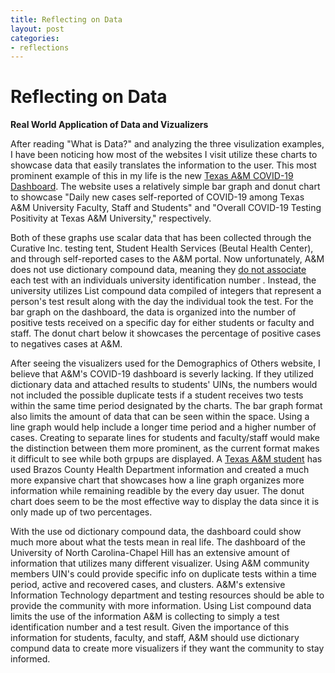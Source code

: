 ```yaml
---
title: Reflecting on Data
layout: post
categories:
- reflections
---
```


# Reflecting on Data #

**Real World Application of Data and Vizualizers**

After reading "What is Data?" and analyzing the three visulization examples, I have been noticing how most of the websites I visit utilize these charts to showcase data that easily translates the information to the user. This most prominent example of this in my life is the new [Texas A&M COVID-19 Dashboard](https://www.tamu.edu/coronavirus/dashboard/index.html). The website uses a relatively simple bar graph and donut chart to showcase "Daily new cases self-reported of COVID-19 among Texas A&M University Faculty, Staff and Students" and "Overall COVID-19 Testing Positivity at Texas A&M University," respectively. 

Both of these graphs use scalar data that has been collected through the Curative Inc. testing tent, Student Health Services (Beutal Health Center), and through self-reported cases to the A&M portal. Now unfortunately, A&M does not use dictionary compound data, meaning they [do not associate](http://www.thebatt.com/news/a-m-s-positive-covid-19-cases-total-over-400-since-aug-2/article_9e3c2c30-e71d-11ea-a027-4b8a89845464.html) each test with an individuals university identification number . Instead, the university utilizes List compound data compiled of integers that represent a person's test result along with the day the individual took the test. For the bar graph on the dashboard, the data is organized into the number of positive tests received on a specific day for either students or faculty and staff. The donut chart below it showcases the percentage of positive cases to negatives cases at A&M. 

After seeing the visualizers used for the Demographics of Others website, I believe that A&M's COVID-19 dashboard is severly lacking. If they utilized dictionary data and attached results to students' UINs, the numbers would not included the possible duplicate tests if a student receives two tests within the same time period designated by the charts. The bar graph format also limits the amount of data that can be seen within the space. Using a line graph would help include a longer time period and a higher number of cases. Creating to separate lines for students and faculty/staff would make the distinction between them more prominent, as the current format makes it difficult to see while both grpups are displayed. A [Texas A&M student](https://twitter.com/PaulieB_/status/1301905272596766720?s=20) has used Brazos County Health Department information and created a much more expansive chart that showcases how a line graph organizes more information while remaining readible by the every day usuer. The donut chart does seem to be the most effective way to display the data since it is only made up of two percentages. 

With the use od dictionary compound data, the dashboard could show much more about what the tests mean in real life. The dashboard of the University of North Carolina-Chapel Hill has an extensive amount of information that utilizes many different visualizer. Using A&M community members UIN's could provide specific info on duplicate tests within a time period, active and recovered cases, and clusters. A&M's extensive Information Technology department and testing resources should be able to provide the community with more information. Using List compound data limits the use of the information A&M is collecting to simply a test identification number and a test result. Given the importance of this information for students, faculty, and staff, A&M should use dictionary compund data to create more visualizers if they want the community to stay informed. 
